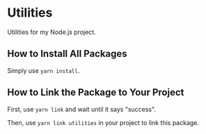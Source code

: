 # Utilities

Utilities for my Node.js project.

## How to Install All Packages

Simply use `yarn install`.

## How to Link the Package to Your Project

First, use `yarn link` and wait until it says "success".

Then, use `yarn link utilities` in your project to link this package.
